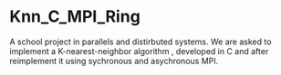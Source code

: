 # Knn_C_MPI_Ring
A school project in parallels and distirbuted systems.
We are asked to implement a K-nearest-neighbor algorithm , 
developed in C and after reimplement it using sychronous and
asychronous MPI.
